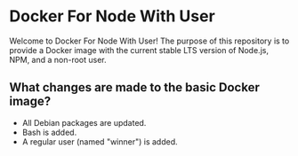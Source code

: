 # Docker For Node With User

Welcome to Docker For Node With User!  The purpose of this repository is to provide a Docker image with the current stable LTS version of Node.js, NPM, and a non-root user.

## What changes are made to the basic Docker image?
* All Debian packages are updated.
* Bash is added.
* A regular user (named "winner") is added.
